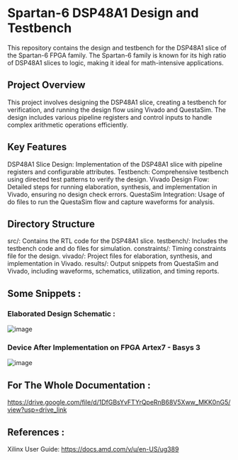 # Spartan-6 DSP48A1 Design and Testbench
This repository contains the design and testbench for the DSP48A1 slice of the Spartan-6 FPGA family. The Spartan-6 family is known for its high ratio of DSP48A1 slices to logic, making it ideal for math-intensive applications.

## Project Overview
This project involves designing the DSP48A1 slice, creating a testbench for verification, and running the design flow using Vivado and QuestaSim. The design includes various pipeline registers and control inputs to handle complex arithmetic operations efficiently.

## Key Features
DSP48A1 Slice Design: Implementation of the DSP48A1 slice with pipeline registers and configurable attributes.
Testbench: Comprehensive testbench using directed test patterns to verify the design.
Vivado Design Flow: Detailed steps for running elaboration, synthesis, and implementation in Vivado, ensuring no design check errors.
QuestaSim Integration: Usage of do files to run the QuestaSim flow and capture waveforms for analysis.

## Directory Structure
src/: Contains the RTL code for the DSP48A1 slice.
testbench/: Includes the testbench code and do files for simulation.
constraints/: Timing constraints file for the design.
vivado/: Project files for elaboration, synthesis, and implementation in Vivado.
results/: Output snippets from QuestaSim and Vivado, including waveforms, schematics, utilization, and timing reports.

## Some Snippets :
### Elaborated Design Schematic : 
![image](https://github.com/user-attachments/assets/2902c4dd-784e-4f8a-a4f3-c5fd34f73f24)
### Device After Implementation on FPGA Artex7 - Basys 3
![image](https://github.com/user-attachments/assets/95f586f6-65b4-4049-b658-0dbcec4763fd)

## For The Whole Documentation : 
https://drive.google.com/file/d/1DfGBsYvFTYrQpeRnB68V5Xww_MKK0nG5/view?usp=drive_link

## References :
Xilinx User Guide: https://docs.amd.com/v/u/en-US/ug389
